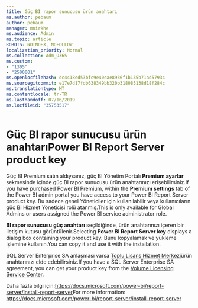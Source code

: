 ```yaml
---
title: Güç BI rapor sunucusu ürün anahtarı
ms.author: pebaum
author: pebaum
manager: mnirkhe
ms.audience: Admin
ms.topic: article
ROBOTS: NOINDEX, NOFOLLOW
localization_priority: Normal
ms.collection: Adm_O365
ms.custom:
- "1305"
- "2500001"
ms.openlocfilehash: dc4418ed53bfc9e40eae8936f1b135b71ad57934
ms.sourcegitcommit: e17e7d17fdb638349bb320b318085138d18f284c
ms.translationtype: MT
ms.contentlocale: tr-TR
ms.lasthandoff: 07/16/2019
ms.locfileid: "35753517"
---
```

# <a name="power-bi-report-server-product-key"></a><span data-ttu-id="c7dea-102">Güç BI rapor sunucusu ürün anahtarı</span><span class="sxs-lookup"><span data-stu-id="c7dea-102">Power BI Report Server product key</span></span>

<span data-ttu-id="c7dea-103">Güç BI Premium satın aldıysanız, güç BI Yönetim Portalı **Premium ayarlar** sekmesinde içinde güç BI rapor sunucusu ürün anahtarınızı erişebilirsiniz.</span><span class="sxs-lookup"><span data-stu-id="c7dea-103">If you have purchased Power BI Premium, within the **Premium settings** tab of the Power BI admin portal you have access to your Power BI Report Server product key.</span></span> <span data-ttu-id="c7dea-104">Bu sadece genel Yöneticiler için kullanılabilir veya kullanıcıların güç BI Hizmet Yöneticisi rolü atanmış.</span><span class="sxs-lookup"><span data-stu-id="c7dea-104">This is only available for Global Admins or users assigned the Power BI service administrator role.</span></span>

<span data-ttu-id="c7dea-105">**BI rapor sunucusu güç anahtarı** seçildiğinde, ürün anahtarınızı içeren bir iletişim kutusu görüntülenir.</span><span class="sxs-lookup"><span data-stu-id="c7dea-105">Selecting **Power BI Report Server key** displays a dialog box containing your product key.</span></span> <span data-ttu-id="c7dea-106">Bunu kopyalamak ve yükleme işlemine kullanın.</span><span class="sxs-lookup"><span data-stu-id="c7dea-106">You can copy it and use it with the installation.</span></span>

<span data-ttu-id="c7dea-107">SQL Server Enterprise SA anlaşması varsa [Toplu Lisans Hizmet Merkezi](https://www.microsoft.com/Licensing/servicecenter/)ürün anahtarınızı elde edebilirsiniz.</span><span class="sxs-lookup"><span data-stu-id="c7dea-107">If you have a SQL Server Enterprise SA agreement, you can get your product key from the [Volume Licensing Service Center](https://www.microsoft.com/Licensing/servicecenter/).</span></span>

<span data-ttu-id="c7dea-108">Daha fazla bilgi için:https://docs.microsoft.com/power-bi/report-server/install-report-server</span><span class="sxs-lookup"><span data-stu-id="c7dea-108">For more information: https://docs.microsoft.com/power-bi/report-server/install-report-server</span></span>
